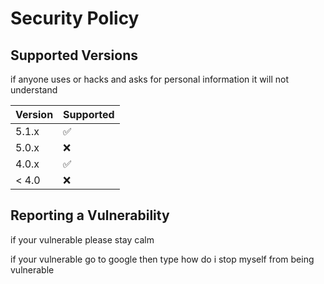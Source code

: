 # Security Policy

## Supported Versions

if anyone uses or hacks and asks for personal information it will not understand

| Version | Supported          |
| ------- | ------------------ |
| 5.1.x   | :white_check_mark: |
| 5.0.x   | :x:                |
| 4.0.x   | :white_check_mark: |
| < 4.0   | :x:                |

## Reporting a Vulnerability

if your vulnerable please stay calm

if your vulnerable go to google then type
how do i stop myself from being vulnerable 
